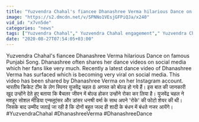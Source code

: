 ```yaml
---
title: "Yuzvendra Chahal's fiancee Dhanashree Verma hilarious Dance on famous Punjabi Song \u0935\u0928\u0907\u0902\u0921\u093f\u092f\u093e \u0939\u093f\u0902\u0926\u0940"
image: "https://s2.dmcdn.net/v/SPNNo1VEsjGFPiQJa/x240"
vid_id: "x7vn5de"
categories: "news"
tags: ["Yuzvendra Chahal"," Yuzvendra Chahal engagement"," Yuzvendra Chahal Dhanashree Verma"]
date: "2020-08-27T07:54:05+03:00"
---
```

Yuzvendra Chahal's fiancee Dhanashree Verma hilarious Dance on famous Punjabi Song. Dhanashree often shares her dance videos on social media which her fans like very much. Recently a latest dance video of Dhanashree Verma has surfaced which is becoming very viral on social media. This video has been shared by Dhanashree Verma on her Instagram account.   <br>भारतीय क्रिकेट टीम के लेग स्पिनर युजवेंद्र चहल 8 अगस्त को बोल्ड हो गये हैं। इस बात की जानकारी खुद उन्होंने देते हुए बताया कि बैचलर जीवन में बोल्ड होकर उन्होंने रोका कर लिया है। युजवेंद्र चहल ने मशहूर सोशल मीडिया एन्फ्लूएंसर और डांसर धनश्री वर्मा के साथ अपने 'रोके' की फोटो शेयर की थी। जिसके बाद उम्मीद जताई जा रही है कि दोनों बहुत जल्द ही शादी के बंधन में बंधते नजर आयेंगे।   <br>#YuzvendraChahal #DhanashreeVerma #DhanashreeDance
